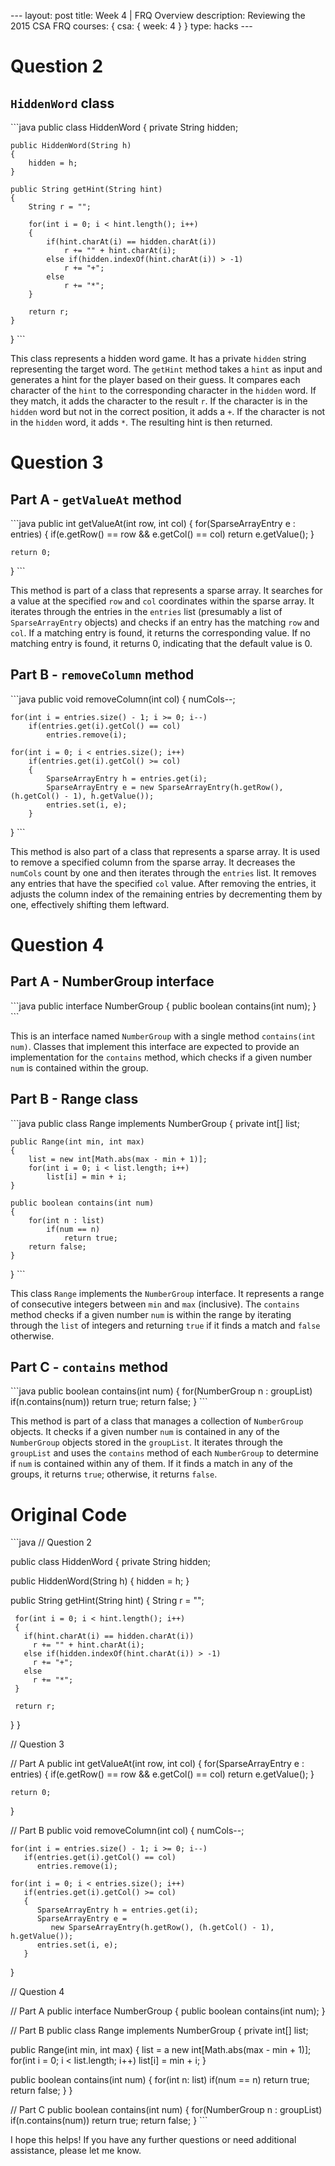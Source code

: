 \---
layout: post
title: Week 4 | FRQ Overview
description: Reviewing the 2015 CSA FRQ
courses: { csa: { week: 4 } }
type: hacks
\---

# Question 2
## `HiddenWord` class

\```java
public class HiddenWord
{
    private String hidden;

    public HiddenWord(String h)
    {
        hidden = h;
    }

    public String getHint(String hint)
    {
        String r = "";

        for(int i = 0; i < hint.length(); i++)
        {
            if(hint.charAt(i) == hidden.charAt(i))
                r += "" + hint.charAt(i);
            else if(hidden.indexOf(hint.charAt(i)) > -1)
                r += "+";
            else
                r += "*";
        }

        return r;
    }
}
\```

This class represents a hidden word game. It has a private `hidden` string representing the target word. The `getHint` method takes a `hint` as input and generates a hint for the player based on their guess. It compares each character of the `hint` to the corresponding character in the `hidden` word. If they match, it adds the character to the result `r`. If the character is in the `hidden` word but not in the correct position, it adds a `+`. If the character is not in the `hidden` word, it adds `*`. The resulting hint is then returned.

# Question 3
## Part A - `getValueAt` method

\```java
public int getValueAt(int row, int col)
{
    for(SparseArrayEntry e : entries)
    {
        if(e.getRow() == row && e.getCol() == col)
            return e.getValue();
    }

    return 0;
}
\```

This method is part of a class that represents a sparse array. It searches for a value at the specified `row` and `col` coordinates within the sparse array. It iterates through the entries in the `entries` list (presumably a list of `SparseArrayEntry` objects) and checks if an entry has the matching `row` and `col`. If a matching entry is found, it returns the corresponding value. If no matching entry is found, it returns 0, indicating that the default value is 0.

## Part B - `removeColumn` method

\```java
public void removeColumn(int col)
{
    numCols--;

    for(int i = entries.size() - 1; i >= 0; i--)
        if(entries.get(i).getCol() == col)
            entries.remove(i);

    for(int i = 0; i < entries.size(); i++)
        if(entries.get(i).getCol() >= col)
        {
            SparseArrayEntry h = entries.get(i);
            SparseArrayEntry e = new SparseArrayEntry(h.getRow(), (h.getCol() - 1), h.getValue());
            entries.set(i, e);
        }
}
\```

This method is also part of a class that represents a sparse array. It is used to remove a specified column from the sparse array. It decreases the `numCols` count by one and then iterates through the `entries` list. It removes any entries that have the specified `col` value. After removing the entries, it adjusts the column index of the remaining entries by decrementing them by one, effectively shifting them leftward.

# Question 4
## Part A - NumberGroup interface

\```java
public interface NumberGroup
{
     public boolean contains(int num);
}
\```

This is an interface named `NumberGroup` with a single method `contains(int num)`. Classes that implement this interface are expected to provide an implementation for the `contains` method, which checks if a given number `num` is contained within the group.

## Part B - Range class

\```java
public class Range implements NumberGroup
{
    private int[] list;

    public Range(int min, int max)
    {
        list = new int[Math.abs(max - min + 1)];
        for(int i = 0; i < list.length; i++)
            list[i] = min + i;
    }

    public boolean contains(int num)
    {
        for(int n : list)
            if(num == n)
                return true;
        return false;
    }
}
\```

This class `Range` implements the `NumberGroup` interface. It represents a range of consecutive integers between `min` and `max` (inclusive). The `contains` method checks if a given number `num` is within the range by iterating through the `list` of integers and returning `true` if it finds a match and `false` otherwise.

## Part C - `contains` method

\```java
public boolean contains(int num)
{
    for(NumberGroup n : groupList)
        if(n.contains(num))
            return true;
    return false;
}
\```

This method is part of a class that manages a collection of `NumberGroup` objects. It checks if a given number `num` is contained in any of the `NumberGroup` objects stored in the `groupList`. It iterates through the `groupList` and uses the `contains` method of each `NumberGroup` to determine if `num` is contained within any of them. If it finds a match in any of the groups, it returns `true`; otherwise, it returns `false`.

# Original Code
\```java
// Question 2

public class HiddenWord
{
   private String hidden;

   public HiddenWord(String h)
   {
     hidden = h;
   }

   public String getHint(String hint)
   {
     String r = "";

     for(int i = 0; i < hint.length(); i++)
     {
       if(hint.charAt(i) == hidden.charAt(i))
         r += "" + hint.charAt(i);
       else if(hidden.indexOf(hint.charAt(i)) > -1)
         r += "+";
       else
         r += "*";
     }

     return r;
   }
}

// Question 3

// Part A
public int getValueAt(int row, int col)
{
    for(SparseArrayEntry e : entries)
    {
       if(e.getRow() == row && e.getCol() == col)
         return e.getValue();
    }

    return 0;
}

// Part B
public void removeColumn(int col)
{
    numCols--;

    for(int i = entries.size() - 1; i >= 0; i--)
       if(entries.get(i).getCol() == col)
          entries.remove(i);

    for(int i = 0; i < entries.size(); i++)
       if(entries.get(i).getCol() >= col)
       {
          SparseArrayEntry h = entries.get(i);
          SparseArrayEntry e =
             new SparseArrayEntry(h.getRow(), (h.getCol() - 1), h.getValue());
          entries.set(i, e);
       }
}

// Question 4

// Part A
public interface NumberGroup
{
     public boolean contains(int num);
}

// Part B
public class Range implements NumberGroup
{
   private int[] list;

   public Range(int min, int max)
   {
      list = a new int[Math.abs(max - min + 1)];
      for(int i = 0; i < list.length; i++)
          list[i] = min + i;
   }

   public boolean contains(int num)
   {
      for(int n: list)
         if(num == n)
            return true;
      return false;
   }
}

// Part C
public boolean contains(int num)
{
   for(NumberGroup n : groupList)
      if(n.contains(num))
         return true;
   return false;
}
\```

I hope this helps! If you have any further questions or need additional assistance, please let me know.
